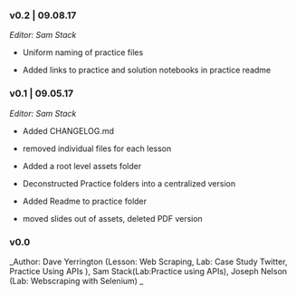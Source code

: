 ### v0.2 | 09.08.17

_Editor: Sam Stack_

- Uniform naming of practice files

- Added links to practice and solution notebooks in practice readme

### v0.1 | 09.05.17

_Editor: Sam Stack_

- Added CHANGELOG.md 

- removed individual files for each lesson

- Added a root level assets folder

- Deconstructed Practice folders into a centralized version

- Added Readme to practice folder

- moved slides out of assets, deleted PDF version

### v0.0

_Author: Dave Yerrington (Lesson: Web Scraping, Lab: Case Study Twitter, Practice Using APIs ), Sam Stack(Lab:Practice using APIs), Joseph Nelson (Lab: Webscraping with Selenium) _

